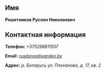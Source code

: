## __Имя__ ##
**Решетников Руслан Николаевич**

##  __Контактная информация__ ##
**Телефон:** *+375298811507*

**Email:** *rusdorog@yandex.by*

**Адрес:** _р. Беларусь ул. Плеханова, д. 17, кв. 2_